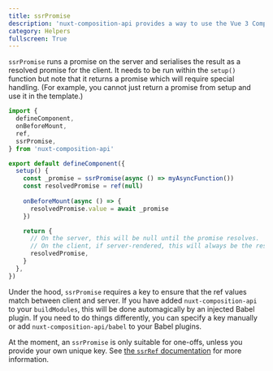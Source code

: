 ```yaml
---
title: ssrPromise
description: 'nuxt-composition-api provides a way to use the Vue 3 Composition API with Nuxt-specific features.'
category: Helpers
fullscreen: True
---
```


`ssrPromise` runs a promise on the server and serialises the result as a resolved promise for the client. It needs to be run within the `setup()` function but note that it returns a promise which will require special handling. (For example, you cannot just return a promise from setup and use it in the template.)

```ts
import {
  defineComponent,
  onBeforeMount,
  ref,
  ssrPromise,
} from 'nuxt-composition-api'

export default defineComponent({
  setup() {
    const _promise = ssrPromise(async () => myAsyncFunction())
    const resolvedPromise = ref(null)
    
    onBeforeMount(async () => {
      resolvedPromise.value = await _promise
    })

    return {
      // On the server, this will be null until the promise resolves. 
      // On the client, if server-rendered, this will always be the resolved promise.
      resolvedPromise,
    }
  },
})
```

<alert type="info">

Under the hood, `ssrPromise` requires a key to ensure that the ref values match between client and server. If you have added `nuxt-composition-api` to your `buildModules`, this will be done automagically by an injected Babel plugin. If you need to do things differently, you can specify a key manually or add `nuxt-composition-api/babel` to your Babel plugins.

</alert>

<alert>

At the moment, an `ssrPromise` is only suitable for one-offs, unless you provide your own unique key. See [the `ssrRef` documentation](./ssrRef.md) for more information.

</alert>
